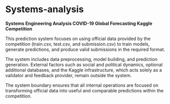 # Systems-analysis
**Systems Engineering Analysis COVID-19 Global Forecasting Kaggle Competition**


This prediction system focuses on using official data provided by the competition (train.csv, test.csv, and submission.csv) to train models, generate predictions, and produce valid submissions in the required format.

The system includes data preprocessing, model building, and prediction generation.
External factors such as social and political dynamics, optional additional databases, and the Kaggle infrastructure, which acts solely as a validator and feedback provider, remain outside the system.

The system boundary ensures that all internal operations are focused on transforming official data into useful and comparable predictions within the competition.
